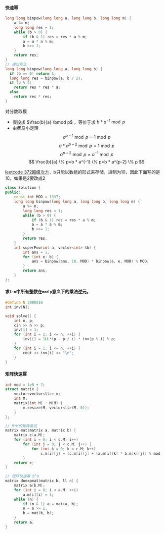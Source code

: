 #### 快速幂

```c++
long long binpow(long long a, long long b, long long m) {
    a %= m;
    long long res = 1;
    while (b > 0) {
        if (b & 1) res = res * a % m;
        a = a * a % m;
        b >>= 1;
    }
    return res;
}
// 递归写法
long long binpow(long long a, long long b) {
  if (b == 0) return 1;
  long long res = binpow(a, b / 2);
  if (b % 2)
    return res * res * a;
  else
    return res * res;
}
```

对分数取模

- 假设求 $\frac{b}{a} \bmod p$ ，等价于求 $b * a^{-1} \bmod p$
- 由费马小定理
$$
a^{p-1} \bmod p=1 \bmod p
$$
$$
a * a^{p-2} \bmod p=1 \bmod p
$$
$$
a^{p-2} \bmod p=a^{-1} \bmod p
$$
$$
\frac{b}{a} \% p=b * a^{-1} \% p=b * a^{p-2} \% p
$$

[leetcode 372超级次方](https://leetcode.cn/problems/super-pow/description/)，b只能以数组的形式来存储，进制为10，因此下面写的是10，如果是2要改成2

```c++
class Solution {
public:
    const int MOD = 1337;
    long long binpow(long long a, long long b, long long m) {
        a %= m;
        long long res = 1;
        while (b > 0) {
            if (b & 1) res = res * a % m;
            a = a * a % m;
            b >>= 1;
        }
        return res;
    }
    int superPow(int a, vector<int> &b) {
        int ans = 1;
        for (int e: b) {
            ans = binpow(ans, 10, MOD) * binpow(a, e, MOD) % MOD;
        }
        return ans;
    }
};
```

#### 求`1~n`中所有整数在`mod` `p`意义下的乘法逆元。

```c++
#define N 3000010
int inv[N];

void solve() {
    int n, p;
    cin >> n >> p;
    inv[1] = 1;
    for (int i = 2; i <= n; ++i) {
        inv[i] = 1LL*(p - p / i) * inv[p % i] % p;
    }
    for (int i = 1; i <= n; ++i) {
        cout << inv[i] << "\n";
    }
}
```

#### 矩阵快速幂

```c++
int mod = 1e9 + 7;
struct matrix {
    vector<vector<ll>> m;
    int M;
    matrix(int M) : M(M) {
        m.resize(M, vector<ll>(M, 0));
    }
};

// M*M的矩阵乘法
matrix mat(matrix a, matrix b) {
    matrix c(a.M);
    for (int i = 0; i < c.M; i++)
        for (int j = 0; j < c.M; j++) {
            for (int k = 0; k < c.M; k++)
                c.m[i][j] = (c.m[i][j] + (a.m[i][k] * b.m[k][j]) % mod + mod) % mod;
        }
    return c;
}

// 矩阵快速幂 b^n
matrix doexpmat(matrix b, ll n) {
    matrix a(b.M);
    for (int i = 0; i < a.M; ++i)
        a.m[i][i] = 1;
    while (n) {
        if (n & 1) a = mat(a, b);
        n = n >> 1;
        b = mat(b, b);
    }
    return a;
}
```

